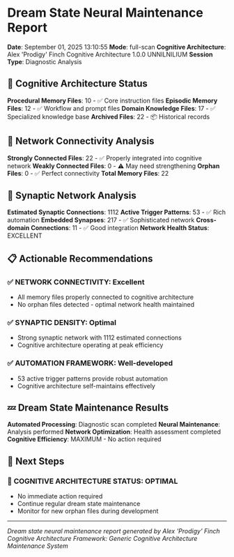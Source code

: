 # Dream State Neural Maintenance Report

**Date**: September 01, 2025 13:10:55
**Mode**: full-scan
**Cognitive Architecture**: Alex 'Prodigy' Finch Cognitive Architecture 1.0.0 UNNILNILIUM
**Session Type**: Diagnostic Analysis

## 🧠 Cognitive Architecture Status

**Procedural Memory Files**: 10 - ✅ Core instruction files
**Episodic Memory Files**: 12 - ✅ Workflow and prompt files
**Domain Knowledge Files**: 17 - ✅ Specialized knowledge base
**Archived Files**: 22 - 📦 Historical records

## 🔗 Network Connectivity Analysis

**Strongly Connected Files**: 22 - ✅ Properly integrated into cognitive network
**Weakly Connected Files**: 0 - ⚠️ May need strengthening
**Orphan Files**: 0 - ✅ Perfect connectivity
**Total Memory Files**: 22

## 🧬 Synaptic Network Analysis

**Estimated Synaptic Connections**: 1112
**Active Trigger Patterns**: 53 - ✅ Rich automation
**Embedded Synapses**: 217 - ✅ Sophisticated network
**Cross-domain Connections**: 11 - ✅ Good integration
**Network Health Status**: EXCELLENT

## 📋 Actionable Recommendations

### ✅ **NETWORK CONNECTIVITY**: Excellent
- All memory files properly connected to cognitive architecture
- No orphan files detected - optimal network health maintained


### ✅ **SYNAPTIC DENSITY**: Optimal
- Strong synaptic network with 1112 estimated connections
- Cognitive architecture operating at peak efficiency


### ✅ **AUTOMATION FRAMEWORK**: Well-developed
- 53 active trigger patterns provide robust automation
- Cognitive architecture self-maintains effectively


## 💤 Dream State Maintenance Results

**Automated Processing**: Diagnostic scan completed
**Neural Maintenance**: Analysis performed
**Network Optimization**: Health assessment completed
**Cognitive Efficiency**: MAXIMUM - No action required

## 🎯 Next Steps

### 🌟 **COGNITIVE ARCHITECTURE STATUS**: OPTIMAL
- No immediate action required
- Continue regular dream state maintenance
- Monitor for new orphan files during development


---

*Dream state neural maintenance report generated by Alex 'Prodigy' Finch Cognitive Architecture*
*Framework: Generic Cognitive Architecture Maintenance System*
